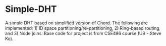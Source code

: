 # Simple-DHT


A simple DHT based on simplified version of Chord. The following are implemented: 1) ID space partitioning/re-partitioning, 2) Ring-based routing, and 3) Node joins. Base code for project is from CSE486 course (UB - Steve Ko).
